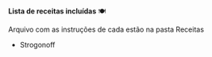 **Lista de receitas incluídas** 🍽

Arquivo com as instruções de cada estão na pasta Receitas



- Strogonoff


